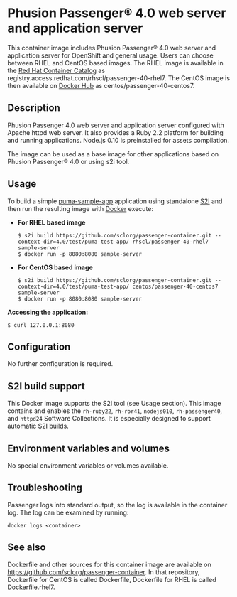 Phusion Passenger® 4.0 web server and application server
========================================================

This container image includes Phusion Passenger® 4.0 web server and application server for OpenShift and general usage.
Users can choose between RHEL and CentOS based images.
The RHEL image is available in the [Red Hat Container Catalog](https://access.redhat.com/containers/#/registry.access.redhat.com/rhscl/passenger-40-rhel7)
as registry.access.redhat.com/rhscl/passenger-40-rhel7.
The CentOS image is then available on [Docker Hub](https://hub.docker.com/r/centos/passenger-40-centos7/)
as centos/passenger-40-centos7.


Description
-----------

Phusion Passenger 4.0 web server and application server configured 
with Apache httpd web server. It also provides a Ruby 2.2 platform for 
building and running applications. Node.js 0.10 is preinstalled for 
assets compilation.

The image can be used as a base image for other applications based on Phusion Passenger® 4.0 or using s2i tool.


Usage
-----

To build a simple [puma-sample-app](https://github.com/sclorg/passenger-container/tree/master/4.0/test/puma-test-app) application
using standalone [S2I](https://github.com/openshift/source-to-image) and then run the
resulting image with [Docker](http://docker.io) execute:

*  **For RHEL based image**
    ```
    $ s2i build https://github.com/sclorg/passenger-container.git --context-dir=4.0/test/puma-test-app/ rhscl/passenger-40-rhel7 sample-server
    $ docker run -p 8080:8080 sample-server
    ```

*  **For CentOS based image**
    ```
    $ s2i build https://github.com/sclorg/passenger-container.git --context-dir=4.0/test/puma-test-app/ centos/passenger-40-centos7 sample-server
    $ docker run -p 8080:8080 sample-server
    ```

**Accessing the application:**
```
$ curl 127.0.0.1:8080
```


Configuration
-------------
No further configuration is required.


S2I build support
-------------
This Docker image supports the S2I tool (see Usage section). 
This image contains and enables the `rh-ruby22`, `rh-ror41`, `nodejs010`, `rh-passenger40`, and `httpd24` Software Collections. 
It is especially designed to support automatic S2I builds.

Environment variables and volumes
-------------
No special environment variables or volumes available.

Troubleshooting
---------------
Passenger logs into standard output, so the log is available in the container log. The log can be examined by running:

    docker logs <container>


See also
--------
Dockerfile and other sources for this container image are available on
https://github.com/sclorg/passenger-container.
In that repository, Dockerfile for CentOS is called Dockerfile, Dockerfile
for RHEL is called Dockerfile.rhel7.
